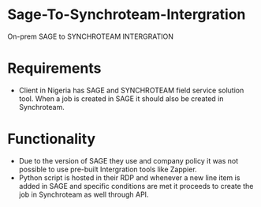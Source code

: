 # Sage-To-Synchroteam-Intergration
On-prem SAGE to SYNCHROTEAM INTERGRATION

# Requirements
- Client in Nigeria has SAGE and SYNCHROTEAM field service solution tool.
When a job is created in SAGE it should also be created in Synchroteam.

# Functionality
- Due to the version of SAGE they use and company policy it was not possible to use pre-built Intergration tools like Zappier.
- Python script is hosted in their RDP and whenever a new line item is added in SAGE and specific conditions are met it proceeds to create the job in Synchroteam as well through API.
  



